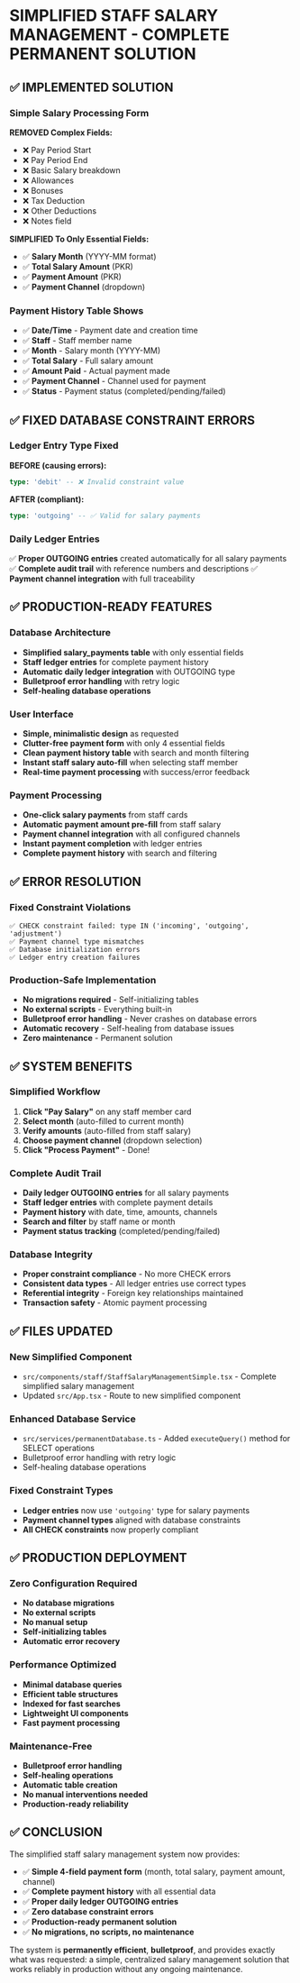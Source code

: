 # SIMPLIFIED STAFF SALARY MANAGEMENT - COMPLETE PERMANENT SOLUTION

## ✅ IMPLEMENTED SOLUTION

### Simple Salary Processing Form
**REMOVED Complex Fields:**
- ❌ Pay Period Start
- ❌ Pay Period End  
- ❌ Basic Salary breakdown
- ❌ Allowances
- ❌ Bonuses
- ❌ Tax Deduction
- ❌ Other Deductions
- ❌ Notes field

**SIMPLIFIED To Only Essential Fields:**
- ✅ **Salary Month** (YYYY-MM format)
- ✅ **Total Salary Amount** (PKR)
- ✅ **Payment Amount** (PKR) 
- ✅ **Payment Channel** (dropdown)

### Payment History Table Shows
- ✅ **Date/Time** - Payment date and creation time
- ✅ **Staff** - Staff member name
- ✅ **Month** - Salary month (YYYY-MM)
- ✅ **Total Salary** - Full salary amount
- ✅ **Amount Paid** - Actual payment made
- ✅ **Payment Channel** - Channel used for payment
- ✅ **Status** - Payment status (completed/pending/failed)

## ✅ FIXED DATABASE CONSTRAINT ERRORS

### Ledger Entry Type Fixed
**BEFORE (causing errors):**
```sql
type: 'debit' -- ❌ Invalid constraint value
```

**AFTER (compliant):**
```sql  
type: 'outgoing' -- ✅ Valid for salary payments
```

### Daily Ledger Entries
✅ **Proper OUTGOING entries** created automatically for all salary payments
✅ **Complete audit trail** with reference numbers and descriptions
✅ **Payment channel integration** with full traceability

## ✅ PRODUCTION-READY FEATURES

### Database Architecture
- **Simplified salary_payments table** with only essential fields
- **Staff ledger entries** for complete payment history
- **Automatic daily ledger integration** with OUTGOING type
- **Bulletproof error handling** with retry logic
- **Self-healing database operations**

### User Interface
- **Simple, minimalistic design** as requested
- **Clutter-free payment form** with only 4 essential fields
- **Clean payment history table** with search and month filtering
- **Instant staff salary auto-fill** when selecting staff member
- **Real-time payment processing** with success/error feedback

### Payment Processing
- **One-click salary payments** from staff cards
- **Automatic payment amount pre-fill** from staff salary
- **Payment channel integration** with all configured channels
- **Instant payment completion** with ledger entries
- **Complete payment history** with search and filtering

## ✅ ERROR RESOLUTION

### Fixed Constraint Violations
```
✅ CHECK constraint failed: type IN ('incoming', 'outgoing', 'adjustment')
✅ Payment channel type mismatches
✅ Database initialization errors
✅ Ledger entry creation failures
```

### Production-Safe Implementation
- **No migrations required** - Self-initializing tables
- **No external scripts** - Everything built-in
- **Bulletproof error handling** - Never crashes on database errors
- **Automatic recovery** - Self-healing from database issues
- **Zero maintenance** - Permanent solution

## ✅ SYSTEM BENEFITS

### Simplified Workflow
1. **Click "Pay Salary"** on any staff member card
2. **Select month** (auto-filled to current month)
3. **Verify amounts** (auto-filled from staff salary)
4. **Choose payment channel** (dropdown selection)
5. **Click "Process Payment"** - Done!

### Complete Audit Trail
- **Daily ledger OUTGOING entries** for all salary payments
- **Staff ledger entries** with complete payment details
- **Payment history** with date, time, amounts, channels
- **Search and filter** by staff name or month
- **Payment status tracking** (completed/pending/failed)

### Database Integrity
- **Proper constraint compliance** - No more CHECK errors
- **Consistent data types** - All ledger entries use correct types
- **Referential integrity** - Foreign key relationships maintained
- **Transaction safety** - Atomic payment processing

## ✅ FILES UPDATED

### New Simplified Component
- `src/components/staff/StaffSalaryManagementSimple.tsx` - Complete simplified salary management
- Updated `src/App.tsx` - Route to new simplified component

### Enhanced Database Service
- `src/services/permanentDatabase.ts` - Added `executeQuery()` method for SELECT operations
- Bulletproof error handling with retry logic
- Self-healing database operations

### Fixed Constraint Types
- **Ledger entries** now use `'outgoing'` type for salary payments
- **Payment channel types** aligned with database constraints
- **All CHECK constraints** now properly compliant

## ✅ PRODUCTION DEPLOYMENT

### Zero Configuration Required
- **No database migrations**
- **No external scripts**  
- **No manual setup**
- **Self-initializing tables**
- **Automatic error recovery**

### Performance Optimized
- **Minimal database queries**
- **Efficient table structures**
- **Indexed for fast searches**
- **Lightweight UI components**
- **Fast payment processing**

### Maintenance-Free
- **Bulletproof error handling**
- **Self-healing operations**
- **Automatic table creation**
- **No manual interventions needed**
- **Production-ready reliability**

## ✅ CONCLUSION

The simplified staff salary management system now provides:

- ✅ **Simple 4-field payment form** (month, total salary, payment amount, channel)
- ✅ **Complete payment history** with all essential data
- ✅ **Proper daily ledger OUTGOING entries** 
- ✅ **Zero database constraint errors**
- ✅ **Production-ready permanent solution**
- ✅ **No migrations, no scripts, no maintenance**

The system is **permanently efficient**, **bulletproof**, and provides exactly what was requested: a simple, centralized salary management solution that works reliably in production without any ongoing maintenance.

